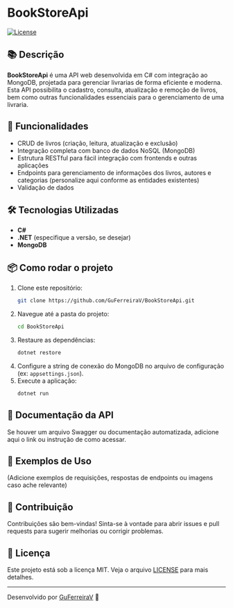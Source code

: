 # BookStoreApi

[![License](https://img.shields.io/badge/license-MIT-blue.svg)](LICENSE)

## 📚 Descrição

**BookStoreApi** é uma API web desenvolvida em C# com integração ao MongoDB, projetada para gerenciar livrarias de forma eficiente e moderna. Esta API possibilita o cadastro, consulta, atualização e remoção de livros, bem como outras funcionalidades essenciais para o gerenciamento de uma livraria.

## 🚀 Funcionalidades

- CRUD de livros (criação, leitura, atualização e exclusão)
- Integração completa com banco de dados NoSQL (MongoDB)
- Estrutura RESTful para fácil integração com frontends e outras aplicações
- Endpoints para gerenciamento de informações dos livros, autores e categorias (personalize aqui conforme as entidades existentes)
- Validação de dados

## 🛠️ Tecnologias Utilizadas

- **C#**
- **.NET** (especifique a versão, se desejar)
- **MongoDB**

## 📦 Como rodar o projeto

1. Clone este repositório:
    ```bash
    git clone https://github.com/GuFerreiraV/BookStoreApi.git
    ```
2. Navegue até a pasta do projeto:
    ```bash
    cd BookStoreApi
    ```
3. Restaure as dependências:
    ```bash
    dotnet restore
    ```
4. Configure a string de conexão do MongoDB no arquivo de configuração (ex: `appsettings.json`).
5. Execute a aplicação:
    ```bash
    dotnet run
    ```

## 🔗 Documentação da API

Se houver um arquivo Swagger ou documentação automatizada, adicione aqui o link ou instrução de como acessar.

## 📸 Exemplos de Uso

(Adicione exemplos de requisições, respostas de endpoints ou imagens caso ache relevante)

## 🤝 Contribuição

Contribuições são bem-vindas! Sinta-se à vontade para abrir issues e pull requests para sugerir melhorias ou corrigir problemas.

## 📄 Licença

Este projeto está sob a licença MIT. Veja o arquivo [LICENSE](LICENSE) para mais detalhes.

---

Desenvolvido por [GuFerreiraV](https://github.com/GuFerreiraV) 🚀
